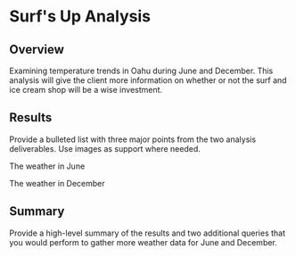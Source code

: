 # Surf's Up Analysis 
## Overview 
Examining temperature trends in Oahu during June and December. This analysis will give the client more information on whether or not the surf and ice cream shop will be a wise investment.



## Results

Provide a bulleted list with three major points from the two analysis deliverables. Use images as support where needed.

The weather in June

The weather in December 

## Summary 
Provide a high-level summary of the results and two additional queries that you would perform to gather more weather data for June and December.

